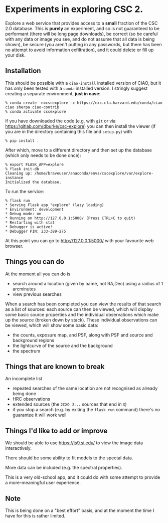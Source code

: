 
# Experiments in exploring CSC 2.

Explore a web service that provides access to a **small** fraction
of the CSC 2.0 database. This is **purely** an experiment, and so
is not guaranteed to be performant (there will be long page downloads),
be correct (so be careful with any data or image you see, and do not
assume that all data is being shown), be secure (you aren't putting
in any passwords, but there has been no attempt to avoid information
exfiltration), and it could delete or fill up your disk.

## Installation

This should be possible with a `ciao-install` installed version of
CIAO, but it has only been tested with a `conda` installed version.
I stringly suggest creating a separate environment, **just in case**:

```
% conda create -n=cscexplore -c https://cxc.cfa.harvard.edu/conda/ciao ciao sherpa ciao-contrib
% conda activate cscexplore
```

If you have downloaded the code (e.g. with `git` or via
https://gitlab.com/dburke/csc-explore) you can then install
the viewer (if you are in the directory containing this file
and `setup.py`) with

```
% pip install .
```

After which, move to a different directory and then set up the
database (which only needs to be done once):

```
% export FLASK_APP=explore
% flask init-db
Cleaning up: /home/braveuser/anaconda/envs/cscexplore/var/explore-instance
Initialized the database.
```

To run the service:

```
% flask run
* Serving Flask app "explore" (lazy loading)
* Environment: development
* Debug mode: on
* Running on http://127.0.0.1:5000/ (Press CTRL+C to quit)
* Restarting with stat
* Debugger is active!
* Debugger PIN: 233-389-275
```

At this point you can go to http://127.0.0.1:5000/ with your
favourite web browser.

## Things you can do

At the moment all you can do is

 - search around a location (given by name, not RA,Dec) using a radius of 1 arcminutes
 - view previous searches

When a search has been completed you can view the results of that
search as a list of sources: each source can then be viewed, which
will display some basic source properties and the individual
observations which make up the source (broken down by stack). These
individual observations can be viewed, which will show some basic
data:

 - the counts, exposure map, and PSF, along with PSF and source and background regions
 - the lightcurve of the source and the background
 - the spectrum

## Things that are known to break

An incomplete list

 - repeated searches of the same location are not recognised as
   already being done
 - HRC observations
 - extended sources (the `2CXO J...` sources that end in `X`)
 - if you stop a search (e.g. by exiting the `flask run` command)
   there's no guarantee it will work well

## Things I'd like to add or improve

We should be able to use https://js9.si.edu/ to view the image data
interactively.

There should be some ability to fit models to the spectal data.

More data can be included (e.g. the spectral properties).

This is a very old-school app, and it could do with some attempt to
provide a more-meaningful user experience.

## Note

This is being done on a "best effort" basis, and at the moment the time
I have for this is rather limited.
